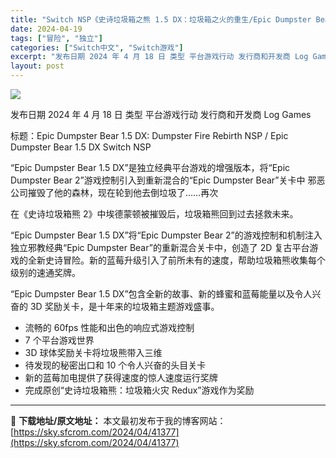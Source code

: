 ```yaml
---
title: "Switch NSP《史诗垃圾箱之熊 1.5 DX：垃圾箱之火的重生/Epic Dumpster Bear 1.5 DX: Dumpster Fire Rebirth》英文 2G"
date: 2024-04-19
tags: ["冒险", "独立"]
categories: ["Switch中文", "Switch游戏"]
excerpt: "发布日期 2024 年 4 月 18 日 类型 平台游戏行动 发行商和开发商 Log Games 标题：Epic Dumpster Bear 1.5 DX: Dumpster Fire Rebirth NSP / Epic Dumpster Bear 1.5 DX Switch NSP “Epic &hellip;"
layout: post
---
```


<img class="aligncenter" src="https://sky.sfcrom.com/wp-content/uploads/2024/04/20240419105541-c709f.png"/>

发布日期	2024 年 4 月 18 日
类型	平台游戏行动
发行商和开发商 Log Games

标题：Epic Dumpster Bear 1.5 DX: Dumpster Fire Rebirth NSP / Epic Dumpster Bear 1.5 DX Switch NSP

“Epic Dumpster Bear 1.5 DX”是独立经典平台游戏的增强版本，将“Epic Dumpster Bear 2”游戏控制引入到重新混合的“Epic Dumpster Bear”关卡中
邪恶公司摧毁了他的森林，现在轮到他去倒垃圾了……再次

在《史诗垃圾箱熊 2》中埃德蒙顿被摧毁后，垃圾箱熊回到过去拯救未来。

“Epic Dumpster Bear 1.5 DX”将“Epic Dumpster Bear 2”的游戏控制和机制注入独立邪教经典“Epic Dumpster Bear”的重新混合关卡中，创造了 2D 复古平台游戏的全新史诗冒险。新的蓝莓升级引入了前所未有的速度，帮助垃圾箱熊收集每个级别的速通奖牌。

“Epic Dumpster Bear 1.5 DX”包含全新的故事、新的蜂蜜和蓝莓能量以及令人兴奋的 3D 奖励关卡，是十年来的垃圾箱主题游戏盛事。

- 流畅的 60fps 性能和出色的响应式游戏控制
- 7 个平台游戏世界
- 3D 球体奖励关卡将垃圾熊带入三维
- 待发现的秘密出口和 10 个令人兴奋的头目关卡
- 新的蓝莓加电提供了获得速度的惊人速度运行奖牌
- 完成原创“史诗垃圾箱熊：垃圾箱火灾 Redux”游戏作为奖励

---
📖 **下载地址/原文地址：** 本文最初发布于我的博客网站：[https://sky.sfcrom.com/2024/04/41377](https://sky.sfcrom.com/2024/04/41377)
